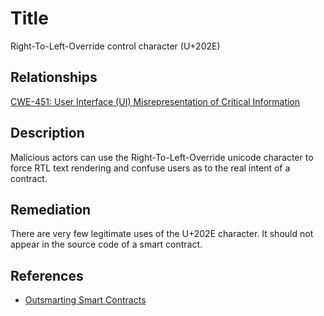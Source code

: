 # Title
Right-To-Left-Override control character (U+202E)

## Relationships
[CWE-451: User Interface (UI) Misrepresentation of Critical Information](http://cwe.mitre.org/data/definitions/451.html)

## Description
Malicious actors can use the Right-To-Left-Override unicode character to force RTL text rendering and confuse users as to the real intent of a contract. 

## Remediation
There are very few legitimate uses of the U+202E character. It should not appear in the source code of a smart contract.

## References
* [Outsmarting Smart Contracts](https://youtu.be/P_Mtd5Fc_3E?t=1813)